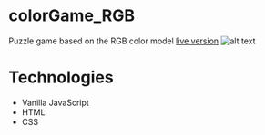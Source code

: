 # colorGame_RGB
Puzzle game based on the RGB color model
[live version](https://federicocarrara.github.io/colorGame_RGB/.)
![alt text](https://upload.wikimedia.org/wikipedia/commons/thumb/c/c2/AdditiveColor.svg/2000px-AdditiveColor.svg.png)
# Technologies
- Vanilla JavaScript
- HTML
- CSS
